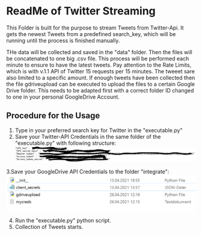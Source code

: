 # ReadMe of Twitter Streaming

This Folder is built for the purpose to stream Tweets from Twitter-Api. It gets the newest Tweets from a predefined search_key, which will be running 
until the process is finished manually.

THe data will be collected and saved in the "data" folder. Then the files will be concatenated to one big .csv file. This process will be performed each minute to 
ensure to have the latest tweets. Pay attention to the Rate Limits, which is with v.1.1 API of Twitter 15 requests per 15 minutes. The tweeet sare also limited to a specific amount.
If enough tweets have been collected then the file gdriveupload can be executed to upload the files to a certain Google Drive folder. This needs to be adapted first with a correct 
folder ID changed to one in your personal GoogleDrive Account.

## Procedure for the Usage

1. Type in your preferred search key for Twitter in the "executable.py"
2. Save your Twitter-API Credentials in the same folder of the "executable.py" with following structure:
![image info](./img/creds.yaml_structure.png)

3.Save your GoogleDrive API Credentials to the folder "integrate":
![image info](./img/json_google_drive.png)

4. Run the "executable.py" python script.
5. Collection of Tweets starts.
